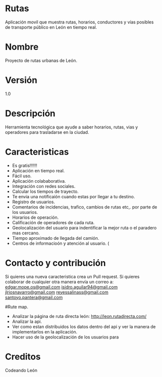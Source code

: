 # Rutas
Aplicación movil que muestra rutas, horarios, conductores y vías posibles de transporte público en León en tiempo real.

# Nombre
Proyecto de rutas urbanas de León.

# Versión
1.0

# Descripción
Herramienta tecnológica que ayude a saber horarios, rutas, vias y operadores para trasladarse en la ciudad.

# Caracteristicas
- Es gratis!!!!!!
- Aplicación en tiempo real.
- Fácil uso.
- Aplicación colababorativa.
- Integración con redes sociales.
- Calcular los tiempos de trayecto.
- Te envia una notificaión cuando estas por llegar a tu destino.
- Registro de usuarios.
- Comentarios de incidencias, trafico, cambios de rutas etc,. por parte de los usuarios.
- Horarios de operación.
- Calificación de operadores de cada ruta.
- Geolocalización del usuario para indentificar la mejor ruta o el paradero mas cercano.
- Tiempo aproximado de llegada del camión.
- Centros de informacioón y atención al usuario. (

# Contacto y contribución
Si quieres una nueva caracteristica crea un Pull request.
Si quieres colaborar de cualquier otra manera envía un correo a:
edgar.mope.os@gmail.com
isidro.aguilar94@gmail.com
jlriosnavarro@gmail.com
reyessalinass@gmail.com
santoyo.pantera@gmail.com

#Rute map.
- Analizar la página de ruta directa león: http://leon.rutadirecta.com/
- Analizar la api.
- Ver como estan distribuidos los datos dentro del api y ver la manera de implementarlos en la aplicación.
- Hacer uso de la geolocalización de los usuarios para 

# Creditos
Codeando León
